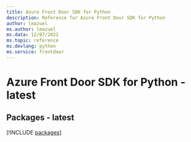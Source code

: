 ```yaml
---
title: Azure Front Door SDK for Python
description: Reference for Azure Front Door SDK for Python
author: lmazuel
ms.author: lmazuel
ms.data: 12/07/2022
ms.topic: reference
ms.devlang: python
ms.service: frontdoor
---
```

# Azure Front Door SDK for Python - latest
## Packages - latest
[!INCLUDE [packages](front-door-index.md)]